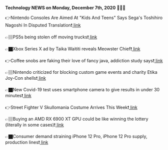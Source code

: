 <b>Technology NEWS on Monday, December 7th, 2020</b> 📡📡📡 

👉Nintendo Consoles Are Aimed At "Kids And Teens" Says Sega's Toshihiro Nagoshi In Disputed Translation❗️<a href='https://techblock.club/?p=8711'> link</a>

👉🏽PS5s being stolen off moving trucks❗️<a href='https://techblock.club/?p=8713'> link</a>

👉🏿Xbox Series X ad by Taika Waititi reveals Meowster Chief❗️<a href='https://techblock.club/?p=8715'> link</a>

👉Coffee snobs are faking their love of fancy java, addiction study says❗️<a href='https://techblock.club/?p=8717'> link</a>

👉🏽Nintendo criticized for blocking custom game events and charity Etika Joy-Con shells❗️<a href='https://techblock.club/?p=8719'> link</a>

👉🏿New Covid-19 test uses smartphone camera to give results in under 30 minutes❗️<a href='https://techblock.club/?p=8721'> link</a>

👉Street Fighter V Skullomania Costume Arrives This Week❗️<a href='https://techblock.club/?p=8723'> link</a>

👉🏽Buying an AMD RX 6900 XT GPU could be like winning the lottery (literally in some cases)❗️<a href='https://techblock.club/?p=8725'> link</a>

👉🏿Consumer demand straining iPhone 12 Pro, iPhone 12 Pro supply, production lines❗️<a href='https://techblock.club/?p=8727'> link</a>

